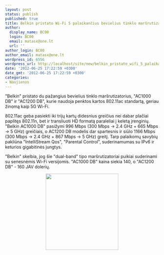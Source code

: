 ```yaml
---
layout: post
status: publish
published: true
title: Belkin pristato Wi-Fi 5 palaikančius bevielius tinklo maršrutizatorius
author:
  display_name: BC00
  login: BC00
  email: matasx@one.lt
  url: ''
author_login: BC00
author_email: matasx@one.lt
wordpress_id: 6556
wordpress_url: http://localhost/site/new/belkin_pristato_wifi_5_palaikancius_bevielius_skirstytuvus/
date: '2012-06-25 17:22:59 +0300'
date_gmt: '2012-06-25 17:22:59 +0300'
categories:
- Naujienos
---
```

<p>
	&quot;Belkin&quot; pristato du pažangius bevielius tinklo mar&scaron;rutizatorius, &quot;AC1000 DB&quot; ir &quot;AC1200 DB&quot;, kurie naudoja penktos kartos 802.11ac standartą, geriau žinomą kaip 5G Wi-Fi.</p>
<p>
	802.11ac geba pasiekti iki trijų kartų didesnius greičius nei dabar plačiai paplitęs 802.11n, bet ir transliuoti HD formatą paraleliai į keletą įrenginių. &quot;Belkin AC1000 DB&quot; pasižymi 996 Mbps (300 Mbps -&gt; 2.4 GHz + 665 Mbps -&gt; 5 GHz) greičiais, o AC1200 DB modelis dar spartesnis ir siūlo 1166 Mbps (300 Mbps -&gt; 2.4 GHz + 867 Mbps -&gt; 5 GHz) greitį. Tarp palaikomų savybių pakliūna &quot;IntelliStream Qos&quot;, &quot;Parental Control&quot;, suderinamumas su IPv6 ir keturios gigabitinės jungtys.</p>
<p>
	&quot;Belkin&quot; skelbia, jog &scaron;ie &quot;dual-band&quot; tipo mar&scaron;rutizatoriai puikiai suderinami su senesnėmis Wi-Fi versijomis. &quot;AC1000 DB&quot; kaina siekia 140, o &quot;AC1200 DB&quot; - 160 JAV dolerių.</p>
<p style="text-align: center;">
	<img alt="" src="http://technews.lt/userfiles/belkin.jpg" style="width: 238px; height: 250px;" /></p>
